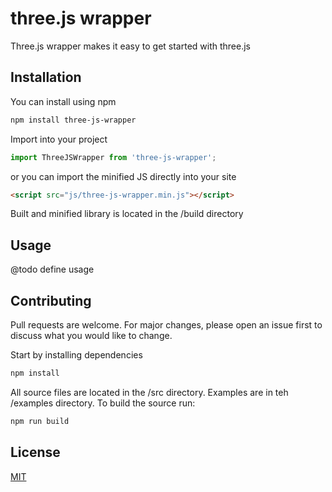 # three.js wrapper

Three.js wrapper makes it easy to get started with three.js

## Installation

You can install using npm
```bash
npm install three-js-wrapper
```

Import into your project
```JavaScript
import ThreeJSWrapper from 'three-js-wrapper';
```

or you can import the minified JS directly into your site
```html
<script src="js/three-js-wrapper.min.js"></script>
```

Built and minified library is located in the /build directory

## Usage

@todo define usage

## Contributing
Pull requests are welcome. For major changes, please open an issue first to discuss what you would like to change.

Start by installing dependencies
```bash
npm install
```

All source files are located in the /src directory. Examples are in teh /examples directory. To build the source run:
```bash
npm run build
```

## License
[MIT](https://choosealicense.com/licenses/mit/)
